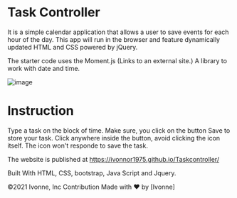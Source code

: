 # Task Controller

It is a simple calendar application that allows a user to save events for each hour of the day. This app will run in the browser and feature dynamically updated HTML and CSS powered by jQuery.

The starter code uses the Moment.js (Links to an external site.) A library to work with date and time.

![image](https://user-images.githubusercontent.com/88918693/134701647-c4272b49-17b7-48b5-a182-6783936f12c1.png)

# Instruction
Type a task on the block of time. Make sure, you click on the button Save to store your task. 
Click anywhere inside the button, avoid clicking the icon itself. The icon won't responde to save the task. 


The website is published at https://ivonnor1975.github.io/Taskcontroller/

Built With HTML, CSS, bootstrap, Java Script and Jquery.

©️2021 Ivonne, Inc Contribution Made with ❤️ by [Ivonne]
